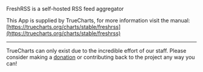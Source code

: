 FreshRSS is a self-hosted RSS feed aggregator

This App is supplied by TrueCharts, for more information visit the manual: [https://truecharts.org/charts/stable/freshrss](https://truecharts.org/charts/stable/freshrss)

---

TrueCharts can only exist due to the incredible effort of our staff.
Please consider making a [donation](https://truecharts.org/about/sponsor) or contributing back to the project any way you can!
